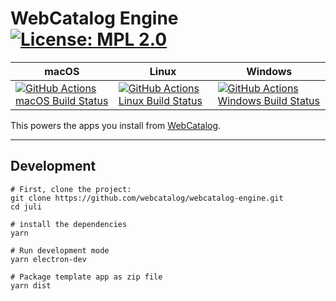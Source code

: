 # WebCatalog Engine [![License: MPL 2.0](https://img.shields.io/badge/License-MPL%202.0-brightgreen.svg)](LICENSE)

|macOS|Linux|Windows|
|---|---|---|
|[![GitHub Actions macOS Build Status](https://github.com/webcatalog/webcatalog-engine/workflows/macOS/badge.svg)](https://github.com/webcatalog/webcatalog-engine/actions?query=workflow%3AmacOS)|[![GitHub Actions Linux Build Status](https://github.com/webcatalog/webcatalog-engine/workflows/Linux/badge.svg)](https://github.com/webcatalog/webcatalog-engine/actions?query=workflow%3ALinux)|[![GitHub Actions Windows Build Status](https://github.com/webcatalog/webcatalog-engine/workflows/Windows/badge.svg)](https://github.com/webcatalog/webcatalog-engine/actions?query=workflow%3AWindows)|

This powers the apps you install from [WebCatalog](https://webcatalog.app).

---

## Development
```
# First, clone the project:
git clone https://github.com/webcatalog/webcatalog-engine.git
cd juli

# install the dependencies
yarn

# Run development mode
yarn electron-dev

# Package template app as zip file
yarn dist
```